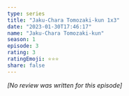 ```yaml
---
type: series
title: "Jaku-Chara Tomozaki-kun 1x3"
date: "2023-01-30T17:46:17"
name: "Jaku-Chara Tomozaki-kun"
season: 1
episode: 3
rating: 3
ratingEmoji: ⭐️⭐️⭐️
share: false
---
```


_[No review was written for this episode]_
